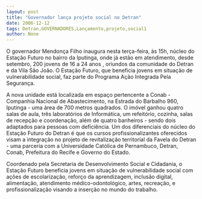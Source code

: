 ```yaml
---
layout: post
title: "Governador lança projeto social no Detran"
date: 2006-12-12
tags: Detran,GOVERNADORES,Lançamento,projeto,social1
author: None
---
```


O governador Mendonça Filho inaugura nesta terça-feira, às 15h, núcleo do Estação Futuro no bairro da Iputinga, onde já estão em atendimento, desde setembro, 200 jovens de 16 a 24 anos , oriundos da comunidade do Detran e da Vila São João. 
O Estação Futuro, que
 beneficia jovens em situação de vulnerabilidade social, faz parte do Programa Ação Integrada Pela Segurança.

A nova unidade está localizada em espaço pertencente a Conab - Companhia Nacional de Abastecimento, na Estrada do Barbalho 960, Iputinga - uma área de 700 metros quadrados. O imóvel ganhou quatro salas de aula, três laboratórios de Informática, um refeitório, cozinha, salas de recepção e coordenação, além de quatro banheiros - sendo dois adaptados para pessoas com deficiência. 
Um dos diferenciais do núcleo do Estação Futuro do Detran é que os cursos profissionalizantes oferecidos visam a integração no projeto de revitalização territorial da Favela do Detran - uma parceria com a Universidade Católica de Pernambuco, Detran, Conab, Prefeitura do Recife e Governo do Estado.

Coordenado pela Secretaria de Desenvolvimento Social e Cidadania, o Estação Futuro beneficia jovens em situação de vulnerabilidade social com ações de escolarização, reforço da aprendizagem, inclusão digital, alimentação, atendimento médico-odontológico, artes, recreação, e profissionalização visando a inserção no mundo do trabalho.  